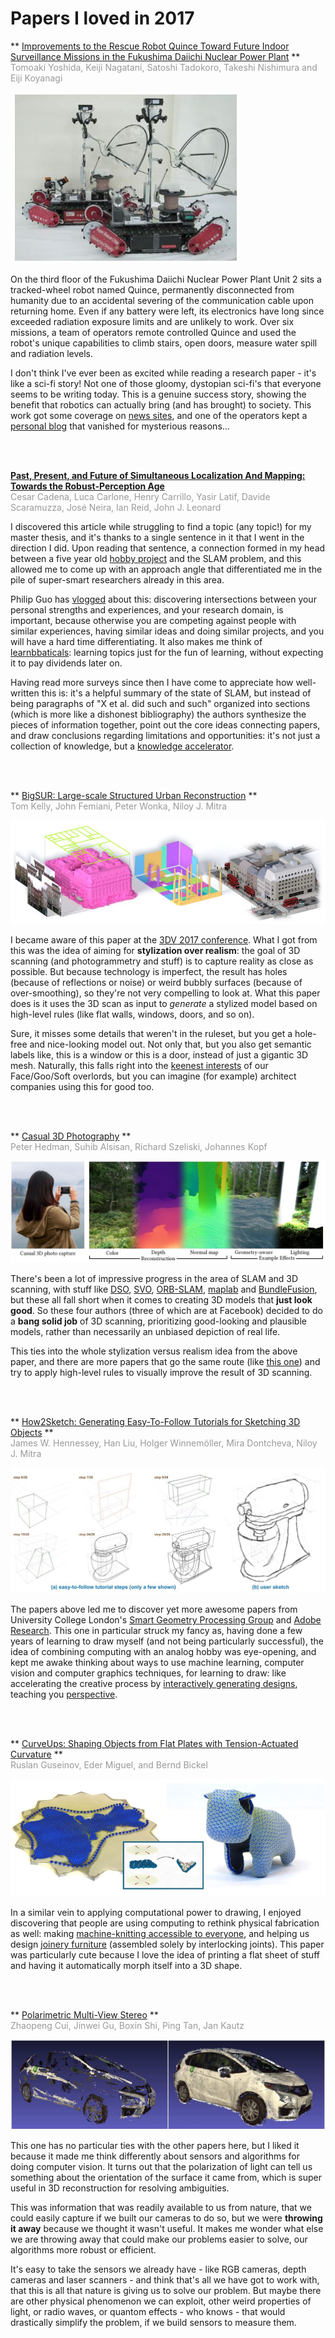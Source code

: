 
# Papers I loved in 2017

** [Improvements to the Rescue Robot Quince Toward Future Indoor Surveillance Missions in the Fukushima Daiichi Nuclear Power Plant](https://link.springer.com/chapter/10.1007/978-3-642-40686-7_2) **
<br>
<span style="color:#999;">Tomoaki Yoshida, Keiji Nagatani, Satoshi Tadokoro, Takeshi Nishimura and Eiji Koyanagi</span>

![](papers2017-6.jpg)

On the third floor of the Fukushima Daiichi Nuclear Power Plant Unit 2 sits a tracked-wheel robot named Quince, permanently disconnected from humanity due to an accidental severing of the communication cable upon returning home. Even if any battery were left, its electronics have long since exceeded radiation exposure limits and are unlikely to work. Over six missions, a team of operators remote controlled Quince and used the robot's unique capabilities to climb stairs, open doors, measure water spill and radiation levels.

I don't think I've ever been as excited while reading a research paper - it's like a sci-fi story! Not one of those gloomy, dystopian sci-fi's that everyone seems to be writing today. This is a genuine success story, showing the benefit that robotics can actually bring (and has brought) to society. This work got some coverage on [news sites](https://spectrum.ieee.org/energy/nuclear/dismantling-fukushima-the-worlds-toughest-demolition-project), and one of the operators kept a [personal blog](https://spectrum.ieee.org/automaton/robotics/industrial-robots/fukushima-robot-operator-diaries) that vanished for mysterious reasons...


<br>
<br>

**[Past, Present, and Future of Simultaneous Localization And Mapping: Towards the Robust-Perception Age](https://arxiv.org/abs/1606.05830)**
<br>
<span style="color:#999;">Cesar Cadena, Luca Carlone, Henry Carrillo, Yasir Latif, Davide Scaramuzza, José Neira, Ian Reid, John J. Leonard</span>

I discovered this article while struggling to find a topic (any topic!) for my master thesis, and it's thanks to a single sentence in it that I went in the direction I did. Upon reading that sentence, a connection formed in my head between a five year old [hobby project](http://9bitscience.blogspot.no/2013/07/raymarching-distance-fields_14.html) and the SLAM problem, and this allowed me to come up with an approach angle that differentiated me in the pile of super-smart researchers already in this area.

Philip Guo has [vlogged](https://www.youtube.com/watch?v=lfOK5LV1uiw) about this: discovering intersections between your personal strengths and experiences, and your research domain, is important, because otherwise you are competing against people with similar experiences, having similar ideas and doing similar projects, and you will have a hard time differentiating. It also makes me think of [learnbbaticals](https://www.youtube.com/watch?v=gpuMBuH3Ang): learning topics just for the fun of learning, without expecting it to pay dividends later on.

Having read more surveys since then I have come to appreciate how well-written this is: it's a helpful summary of the state of SLAM, but instead of being paragraphs of "X et al. did such and such" organized into sections (which is more like a dishonest bibliography) the authors synthesize the pieces of information together, point out the core ideas connecting papers, and draw conclusions regarding limitations and opportunities: it's not just a collection of knowledge, but a [knowledge accelerator](https://www.youtube.com/watch?v=EjWOQvdRA58).

<br>
<br>

** [BigSUR: Large-scale Structured Urban Reconstruction](http://geometry.cs.ucl.ac.uk/projects/2017/bigsur/) **
<br>
<span style="color:#999;">Tom Kelly, John Femiani, Peter Wonka, Niloy J. Mitra</span>

![](papers2017-1.jpg)

I became aware of this paper at the [3DV 2017 conference](https://lightbits.github.io/3dv17/). What I got from this was the idea of aiming for **stylization over realism**: the goal of 3D scanning (and photogrammetry and stuff) is to capture reality as close as possible. But because technology is imperfect, the result has holes (because of reflections or noise) or weird bubbly surfaces (because of over-smoothing), so they're not very compelling to look at. What this paper does is it uses the 3D scan as input to *generate* a stylized model based on high-level rules (like flat walls, windows, doors, and so on).

Sure, it misses some details that weren't in the ruleset, but you get a hole-free and nice-looking model out. Not only that, but you also get semantic labels like, this is a window or this is a door, instead of just a gigantic 3D mesh. Naturally, this falls right into the [keenest interests](https://www.justinobeirne.com/google-maps-moat) of our Face/Goo/Soft overlords, but you can imagine (for example) architect companies using this for good too.

<br>
<br>

** [Casual 3D Photography](http://visual.cs.ucl.ac.uk/pubs/casual3d/) **
<br>
<span style="color:#999;">Peter Hedman, Suhib Alsisan, Richard Szeliski, Johannes Kopf</span>

![](papers2017-4.jpg)

There's been a lot of impressive progress in the area of SLAM and 3D scanning, with stuff like [DSO](https://www.youtube.com/watch?v=C6-xwSOOdqQ), [SVO](https://www.youtube.com/watch?v=hR8uq1RTUfA), [ORB-SLAM](https://www.youtube.com/watch?v=ufvPS5wJAx0), [maplab](https://www.youtube.com/watch?v=9Ta7w_cs1lU) and [BundleFusion](https://www.youtube.com/watch?v=keIirXrRb1k), but these all fall short when it comes to creating 3D models that **just look good**. So these four authors (three of which are at Facebook) decided to do a **bang solid job** of 3D scanning, prioritizing good-looking and plausible models, rather than necessarily an unbiased depiction of real life.

This ties into the whole stylization versus realism idea from the above paper, and there are more papers that go the same route (like [this one](http://graphics.stanford.edu/projects/3dlite/)) and try to apply high-level rules to visually improve the result of 3D scanning.

<br>
<br>

** [How2Sketch: Generating Easy-To-Follow Tutorials for Sketching 3D Objects](http://geometry.cs.ucl.ac.uk/projects/2017/how2sketch/) **
<br>
<span style="color:#999;">James W. Hennessey, Han Liu, Holger Winnemöller, Mira Dontcheva, Niloy J. Mitra</span>

![](papers2017-2.jpg)

The papers above led me to discover yet more awesome papers from University College London's [Smart Geometry Processing Group](http://geometry.cs.ucl.ac.uk/index.php) and [Adobe Research](https://research.adobe.com/projects/). This one in particular struck my fancy as, having done a few years of learning to draw myself (and not being particularly successful), the idea of combining computing with an analog hobby was eye-opening, and kept me awake thinking about ways to use machine learning, computer vision and computer graphics techniques, for learning to draw: like accelerating the creative process by [interactively generating designs](https://www.autodeskresearch.com/publications/dreamsketch-early-stage-3d-design-explorations-sketching-and-generative-design), teaching you [perspective](http://williforddesign.com/publications/).

<br>
<br>

** [CurveUps: Shaping Objects from Flat Plates with Tension-Actuated Curvature](http://visualcomputing.ist.ac.at/publications/2017/CurveUp/) **
<br>
<span style="color:#999;">Ruslan Guseinov, Eder Miguel, and Bernd Bickel</span>

![](papers2017-3.jpg)

In a similar vein to applying computational power to drawing, I enjoyed discovering that people are using computing to rethink physical fabrication as well: making [machine-knitting accessible to everyone](https://www.youtube.com/watch?v=iEaK68VRAng), and helping us design [joinery furniture](https://jiaxianyao.github.io/joinery/) (assembled solely by interlocking joints). This paper was particularly cute because I love the idea of printing a flat sheet of stuff and having it automatically morph itself into a 3D shape.

<br>
<br>

** [Polarimetric Multi-View Stereo](https://www.youtube.com/watch?v=UhwayReG9i8) **
<br>
<span style="color:#999;">Zhaopeng Cui, Jinwei Gu, Boxin Shi, Ping Tan, Jan Kautz</span>

![](papers2017-5.jpg)

This one has no particular ties with the other papers here, but I liked it because it made me think differently about sensors and algorithms for doing computer vision. It turns out that the polarization of light can tell us something about the orientation of the surface it came from, which is super useful in 3D reconstruction for resolving ambiguities.

This was information that was readily available to us from nature, that we could easily capture if we built our cameras to do so, but we were **throwing it away** because we thought it wasn't useful. It makes me wonder what else we are throwing away that could make our problems easier to solve, our algorithms more robust or efficient.

It's easy to take the sensors we already have - like RGB cameras, depth cameras and laser scanners - and think that's all we have got to work with, that this is all that nature is giving us to solve our problem. But maybe there are other physical phenomenon we can exploit, other weird properties of light, or radio waves, or quantom effects - who knows - that would drastically simplify the problem, if we build sensors to measure them.

<br>
<br>
